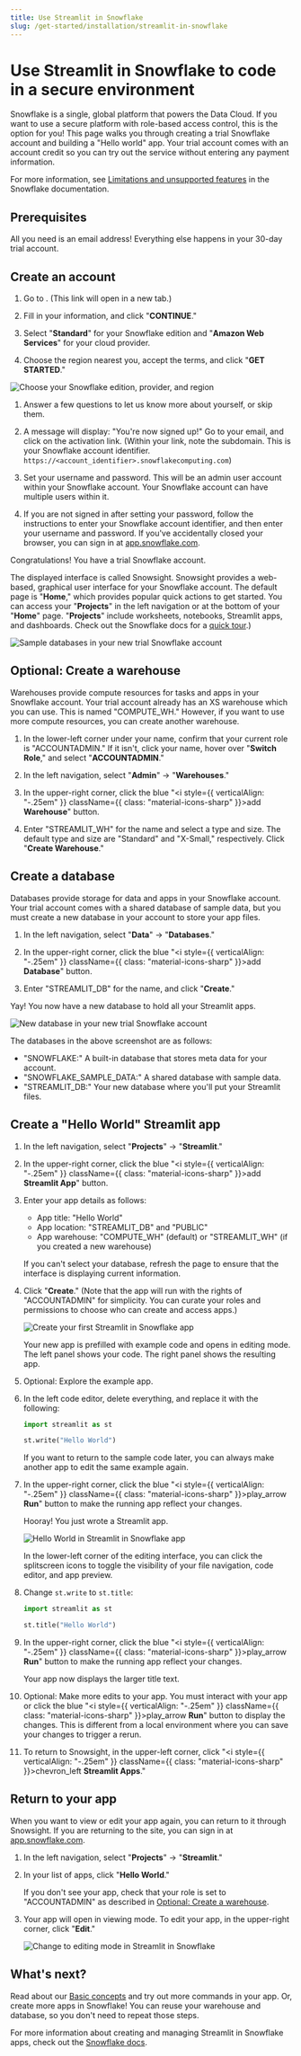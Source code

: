 ```yaml
---
title: Use Streamlit in Snowflake
slug: /get-started/installation/streamlit-in-snowflake
---
```


# Use Streamlit in Snowflake to code in a secure environment

Snowflake is a single, global platform that powers the Data Cloud. If you want to use a secure platform with role-based access control, this is the option for you! This page walks you through creating a trial Snowflake account and building a "Hello world" app. Your trial account comes with an account credit so you can try out the service without entering any payment information.

<Note>

For more information, see [Limitations and unsupported features](https://docs.snowflake.com/en/developer-guide/streamlit/limitations) in the Snowflake documentation.

</Note>

## Prerequisites

All you need is an email address! Everything else happens in your 30-day trial account.

## Create an account

1. Go to <SnowflakeTrial />. (This link will open in a new tab.)

1. Fill in your information, and click "**CONTINUE**."

1. Select "**Standard**" for your Snowflake edition and "**Amazon Web Services**" for your cloud provider.

1. Choose the region nearest you, accept the terms, and click "**GET STARTED**."

<div style={{ maxWidth: '50%', margin: 'auto' }}>
    <Image alt="Choose your Snowflake edition, provider, and region" src="/images/get-started/SiS-region.png" />
</div>

1. Answer a few questions to let us know more about yourself, or skip them.

1. A message will display: "You're now signed up!" Go to your email, and click on the activation link. (Within your link, note the subdomain. This is your Snowflake account identifier. `https://<account_identifier>.snowflakecomputing.com`)

1. Set your username and password. This will be an admin user account within your Snowflake account. Your Snowflake account can have multiple users within it.

1. If you are not signed in after setting your password, follow the instructions to enter your Snowflake account identifier, and then enter your username and password. If you've accidentally closed your browser, you can sign in at [app.snowflake.com](https://app.snowflake.com/).

Congratulations! You have a trial Snowflake account.

The displayed interface is called Snowsight. Snowsight provides a web-based, graphical user interface for your Snowflake account. The default page is "**Home**," which provides popular quick actions to get started. You can access your "**Projects**" in the left navigation or at the bottom of your "**Home**" page. "**Projects**" include worksheets, notebooks, Streamlit apps, and dashboards. Check out the Snowflake docs for a [quick tour](https://docs.snowflake.com/en/user-guide/ui-snowsight-quick-tour).)

![Sample databases in your new trial Snowflake account](/images/get-started/SiS-1-landing-page.png)

## Optional: Create a warehouse

Warehouses provide compute resources for tasks and apps in your Snowflake account. Your trial account already has an XS warehouse which you can use. This is named "COMPUTE_WH." However, if you want to use more compute resources, you can create another warehouse.

1. In the lower-left corner under your name, confirm that your current role is "ACCOUNTADMIN." If it isn't, click your name, hover over "**Switch Role**," and select "**ACCOUNTADMIN**."

1. In the left navigation, select "**Admin**" → "**Warehouses**."

1. In the upper-right corner, click the blue "<i style={{ verticalAlign: "-.25em" }} className={{ class: "material-icons-sharp" }}>add</i> **Warehouse**" button.

1. Enter "STREAMLIT_WH" for the name and select a type and size. The default type and size are "Standard" and "X-Small," respectively. Click "**Create Warehouse**."

## Create a database

Databases provide storage for data and apps in your Snowflake account. Your trial account comes with a shared database of sample data, but you must create a new database in your account to store your app files.

1. In the left navigation, select "**Data**" → "**Databases**."

1. In the upper-right corner, click the blue "<i style={{ verticalAlign: "-.25em" }} className={{ class: "material-icons-sharp" }}>add</i> **Database**" button.

1. Enter "STREAMLIT_DB" for the name, and click "**Create**."

Yay! You now have a new database to hold all your Streamlit apps.

![New database in your new trial Snowflake account](/images/get-started/SiS-2-databases.png)

The databases in the above screenshot are as follows:

- "SNOWFLAKE:" A built-in database that stores meta data for your account.
- "SNOWFLAKE_SAMPLE_DATA:" A shared database with sample data.
- "STREAMLIT_DB:" Your new database where you'll put your Streamlit files.

## Create a "Hello World" Streamlit app

1. In the left navigation, select "**Projects**" → "**Streamlit**."

1. In the upper-right corner, click the blue "<i style={{ verticalAlign: "-.25em" }} className={{ class: "material-icons-sharp" }}>add</i> **Streamlit App**" button.

1. Enter your app details as follows:

   - App title: "Hello World"
   - App location: "STREAMLIT_DB" and "PUBLIC"
   - App warehouse: "COMPUTE_WH" (default) or "STREAMLIT_WH" (if you created a new warehouse)

   If you can't select your database, refresh the page to ensure that the interface is displaying current information.

1. Click "**Create**." (Note that the app will run with the rights of "ACCOUNTADMIN" for simplicity. You can curate your roles and permissions to choose who can create and access apps.)

   ![Create your first Streamlit in Snowflake app](/images/get-started/SiS-3-create-app.png)

   Your new app is prefilled with example code and opens in editing mode. The left panel shows your code. The right panel shows the resulting app.

1. Optional: Explore the example app.

1. In the left code editor, delete everything, and replace it with the following:

   ```python
   import streamlit as st

   st.write("Hello World")
   ```

   If you want to return to the sample code later, you can always make another app to edit the same example again.

1. In the upper-right corner, click the blue "<i style={{ verticalAlign: "-.25em" }} className={{ class: "material-icons-sharp" }}>play_arrow</i> **Run**" button to make the running app reflect your changes.

   Hooray! You just wrote a Streamlit app.

   ![Hello World in Streamlit in Snowflake app](/images/get-started/SiS-4-hello-world.png)

   <Tip>

   In the lower-left corner of the editing interface, you can click the splitscreen icons to toggle the visibility of your file navigation, code editor, and app preview.

   </Tip>

1. Change `st.write` to `st.title`:

   ```python
   import streamlit as st

   st.title("Hello World")
   ```

1. In the upper-right corner, click the blue "<i style={{ verticalAlign: "-.25em" }} className={{ class: "material-icons-sharp" }}>play_arrow</i> **Run**" button to make the running app reflect your changes.

   Your app now displays the larger title text.

1. Optional: Make more edits to your app. You must interact with your app or click the blue "<i style={{ verticalAlign: "-.25em" }} className={{ class: "material-icons-sharp" }}>play_arrow</i> **Run**" button to display the changes. This is different from a local environment where you can save your changes to trigger a rerun.

1. To return to Snowsight, in the upper-left corner, click "<i style={{ verticalAlign: "-.25em" }} className={{ class: "material-icons-sharp" }}>chevron_left</i> **Streamlit Apps**."

## Return to your app

When you want to view or edit your app again, you can return to it through Snowsight. If you are returning to the site, you can sign in at [app.snowflake.com](https://app.snowflake.com/).

1. In the left navigation, select "**Projects**" → "**Streamlit**."

1. In your list of apps, click "**Hello World**."

   If you don't see your app, check that your role is set to "ACCOUNTADMIN" as described in [Optional: Create a warehouse](/get-started/installation/streamlit-in-snowflake#optional-create-a-warehouse).

1. Your app will open in viewing mode. To edit your app, in the upper-right corner, click "**Edit**."

   ![Change to editing mode in Streamlit in Snowflake](/images/get-started/SiS-5-hello-world-edit.png)

## What's next?

Read about our [Basic concepts](/get-started/fundamentals/main-concepts) and try out more commands in your app. Or, create more apps in Snowflake! You can reuse your warehouse and database, so you don't need to repeat those steps.

For more information about creating and managing Streamlit in Snowflake apps, check out the [Snowflake docs](https://docs.snowflake.com/en/developer-guide/streamlit/about-streamlit).
